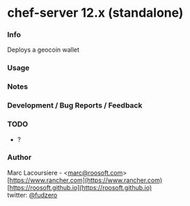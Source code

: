 # chef-server 12.x (standalone)

### Info

Deploys a geocoin wallet

### Usage

### Notes

### Development / Bug Reports / Feedback


### TODO
  * ?

### Author

Marc Lacoursiere - &lt;[marc@roosoft.com](mailto:marc@roosoft.com)&gt;  
[https://www.rancher.com](https://www.rancher.com)  
[https://roosoft.github.io](https://roosoft.github.io)  
twitter: [@fudzero](https://twitter.com/fudzero)  
